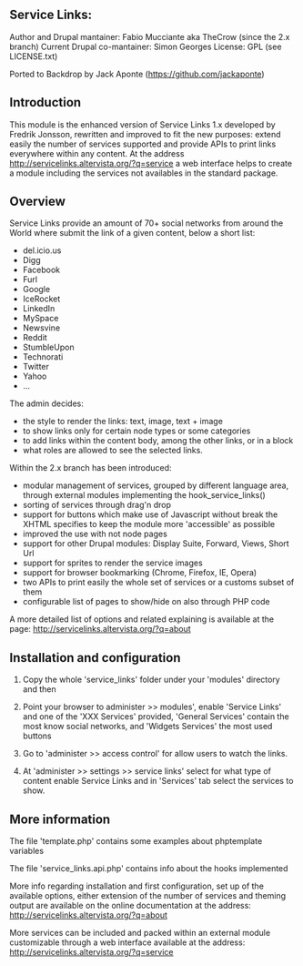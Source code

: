 Service Links:
------------------
Author and Drupal mantainer: Fabio Mucciante aka TheCrow (since the 2.x branch)
Current Drupal co-mantainer: Simon Georges
License:              GPL (see LICENSE.txt)

Ported to Backdrop by Jack Aponte (https://github.com/jackaponte)

Introduction
------------
This module is the enhanced version of Service Links 1.x developed
by Fredrik Jonsson, rewritten and improved to fit the new purposes:
extend easily the number of services supported and provide APIs to
print links everywhere within any content.
At the address http://servicelinks.altervista.org/?q=service
a web interface helps to create a module including the services
not availables in the standard package.

Overview
---------
Service Links provide an amount of 70+ social networks
from around the World where submit the link of a given content,
below a short list:

* del.icio.us
* Digg
* Facebook
* Furl
* Google
* IceRocket
* LinkedIn
* MySpace
* Newsvine
* Reddit
* StumbleUpon
* Technorati
* Twitter
* Yahoo
* ...

The admin decides:
- the style to render the links: text, image, text + image
- to show links only for certain node types or some categories
- to add links within the content body, among the other links, or in a block
- what roles are allowed to see the selected links.

Within the 2.x branch has been introduced:
- modular management of services, grouped by different language area,
  through external modules implementing the hook_service_links()
- sorting of services through drag'n drop
- support for buttons which make use of Javascript without break the
  XHTML specifies to keep the module more 'accessible' as possible
- improved the use with not node pages
- support for other Drupal modules: Display Suite, Forward, Views, Short Url
- support for sprites to render the service images
- support for browser bookmarking (Chrome, Firefox, IE, Opera)
- two APIs to print easily the whole set of services or a customs subset of them
- configurable list of pages to show/hide on also through PHP code

A more detailed list of options and related explaining is available at the page:
http://servicelinks.altervista.org/?q=about

Installation and configuration
-------------------------------
1) Copy the whole 'service_links' folder under your 'modules' directory and then

2) Point your browser to administer >> modules', enable 'Service Links' and one
   of the 'XXX Services' provided, 'General Services' contain the most know social
   networks, and 'Widgets Services' the most used buttons

3) Go to 'administer >> access control' for allow users to watch the links.

4) At 'administer >> settings >> service links' select for what type of content
   enable Service Links and in 'Services' tab select the services to show.

More information
----------------

The file 'template.php' contains some examples about phptemplate variables

The file 'service_links.api.php' contains info about the hooks implemented

More info regarding installation and first configuration, set up of the available
options, either extension of the number of services and theming output are available
on the online documentation at the address:
http://servicelinks.altervista.org/?q=about

More services can be included and packed within an external module customizable
through a web interface available at the address:
http://servicelinks.altervista.org/?q=service
